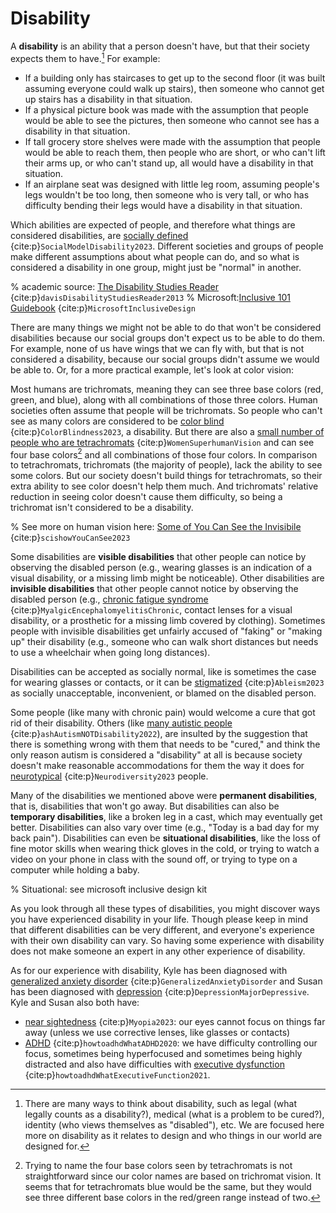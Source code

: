 # Disability


A __disability__ is an ability that a person doesn't have, but that their society expects them to have.[^disability_definitions_footnote] For example:
- If a building only has staircases to get up to the second floor (it was built assuming everyone could walk up stairs), then someone who cannot get up stairs has a disability in that situation.
- If a physical picture book was made with the assumption that people would be able to see the pictures, then someone who cannot see has a disability in that situation.
- If tall grocery store shelves were made with the assumption that people would be able to reach them, then people who are short, or who can't lift their arms up, or who can't stand up, all would have a disability in that situation.
- If an airplane seat was designed with little leg room, assuming people's legs wouldn't be too long, then someone who is very tall, or who has difficulty bending their legs would have a disability in that situation.

[^disability_definitions_footnote]: There are many ways to think about disability, such as legal (what legally counts as a disability?), medical (what is a problem to be cured?), identity (who views themselves as "disabled"), etc. We are focused here more on disability as it relates to design and who things in our world are designed for.

Which abilities are expected of people, and therefore what things are considered disabilities, are [socially defined](https://en.wikipedia.org/wiki/Social_model_of_disability#Social_construction_of_disability) {cite:p}`SocialModelDisability2023`. Different societies and groups of people make different assumptions about what people can do, and so what is considered a disability in one group, might just be "normal" in another.


% academic source: [The Disability Studies Reader](https://ieas-szeged.hu/downtherabbithole/wp-content/uploads/2018/02/Lennard-J.-Davis-ed.-The-Disability-Studies-Reader-Routledge-2014.pdf) {cite:p}`davisDisabilityStudiesReader2013`
% Microsoft:[Inclusive 101 Guidebook](https://download.microsoft.com/download/b/0/d/b0d4bf87-09ce-4417-8f28-d60703d672ed/inclusive_toolkit_manual_final.pdf) {cite:p}`MicrosoftInclusiveDesign`

There are many things we might not be able to do that won't be considered disabilities because our social groups don't expect us to be able to do them. For example, none of us have wings that we can fly with, but that is not considered a disability, because our social groups didn't assume we would be able to. Or, for a more practical example, let's look at color vision:

Most humans are trichromats, meaning they can see three base colors (red, green, and blue), along with all combinations of those three colors. Human societies often assume that people will be trichromats. So people who can't see as many colors are considered to be [color blind](https://en.wikipedia.org/wiki/Color_blindness) {cite:p}`ColorBlindness2023`, a disability. But there are also a [small number of people who are tetrachromats](https://www.bbc.com/future/article/20140905-the-women-with-super-human-vision) {cite:p}`WomenSuperhumanVision` and can see four base colors[^four_base_colors] and all combinations of those four colors. In comparison to tetrachromats, trichromats (the majority of people), lack the ability to see some colors. But our society doesn't build things for tetrachromats, so their extra ability to see color doesn't help them much. And trichromats' relative reduction in seeing color doesn't cause them difficulty, so being a trichromat isn't considered to be a disability.

% See more on human vision here: [Some of You Can See the Invisibile](https://www.youtube.com/watch?v=TypihLhpd-I&t=476s) {cite:p}`scishowYouCanSee2023`

[^four_base_colors]: Trying to name the four base colors seen by tetrachromats is not straightforward since our color names are based on trichromat vision. It seems that for tetrachromats blue would be the same, but they would see three different base colors in the red/green range instead of two.


Some disabilities are __visible disabilities__ that other people can notice by observing the disabled person (e.g., wearing glasses is an indication of a visual disability, or a missing limb might be noticeable). Other disabilities are __invisible disabilities__ that other people cannot notice by observing the disabled person (e.g., [chronic fatigue syndrome](https://www.mayoclinic.org/diseases-conditions/chronic-fatigue-syndrome/symptoms-causes/syc-20360490) {cite:p}`MyalgicEncephalomyelitisChronic`, contact lenses for a visual disability, or a prosthetic for a missing limb covered by clothing). Sometimes people with invisible disabilities get unfairly accused of "faking" or "making up" their disability (e.g., someone who can walk short distances but needs to use a wheelchair when going long distances).

Disabilities can be accepted as socially normal, like is sometimes the case for wearing glasses or contacts, or it can be [stigmatized](https://en.wikipedia.org/wiki/Ableism) {cite:p}`Ableism2023` as socially unacceptable, inconvenient, or blamed on the disabled person.

Some people (like many with chronic pain) would welcome a cure that got rid of their disability. Others (like [many autistic people](https://www.autism360.com/news/autism-is-not-a-disability/) {cite:p}`ashAutismNOTDisability2022`), are insulted by the suggestion that there is something wrong with them that needs to be "cured," and think the only reason autism is considered a "disability" at all is because society doesn't make reasonable accommodations for them the way it does for [neurotypical](https://en.wikipedia.org/wiki/Neurotypical) {cite:p}`Neurodiversity2023` people.

Many of the disabilities we mentioned above were __permanent disabilities__, that is, disabilities that won't go away. But disabilities can also be __temporary disabilities__, like a broken leg in a cast, which may eventually get better. Disabilities can also vary over time (e.g., "Today is a bad day for my back pain"). Disabilities can even be __situational disabilities__, like the loss of fine motor skills when wearing thick gloves in the cold, or trying to watch a video on your phone in class with the sound off, or trying to type on a computer while holding a baby.

% Situational: see microsoft inclusive design kit

As you look through all these types of disabilities, you might discover ways you have experienced disability in your life. Though please keep in mind that different disabilities can be very different, and everyone's experience with their own disability can vary. So having some experience with disability does not make someone an expert in any other experience of disability.

As for our experience with disability, Kyle has been diagnosed with [generalized anxiety disorder](https://www.mayoclinic.org/diseases-conditions/generalized-anxiety-disorder/symptoms-causes/syc-20360803) {cite:p}`GeneralizedAnxietyDisorder` and Susan has been diagnosed with [depression](https://www.mayoclinic.org/diseases-conditions/depression/symptoms-causes/syc-20356007) {cite:p}`DepressionMajorDepressive`. Kyle and Susan also both have:
- [near sightedness](https://en.wikipedia.org/wiki/Myopia) {cite:p}`Myopia2023`: our eyes cannot focus on things far away (unless we use corrective lenses, like glasses or contacts)
- [ADHD](https://www.youtube.com/watch?v=xMWtGozn5jU) {cite:p}`howtoadhdWhatADHD2020`: we have difficulty controlling our focus, sometimes being hyperfocused and sometimes being highly distracted and also have difficulties with [executive dysfunction](https://youtu.be/H4YIHrEu-TU) {cite:p}`howtoadhdWhatExecutiveFunction2021`.
